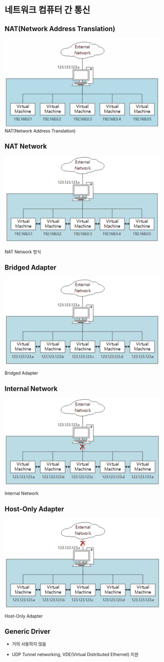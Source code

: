 # 네트워크 컴퓨터 간 통신

## NAT(Network Address Translation)

![NAT(Network Address Translation)](./imgs/nat.png)
NAT(Network Address Translation)

## NAT Network

![Bridged Adapter](./imgs/natnet.png)

NAT Network 방식

## Bridged Adapter

![Bridged Adapter](./imgs/bridged.png)

Bridged Adapter

## Internal Network

![Internal Network](./imgs/internal.png)

Internal Network

## Host-Only Adapter

![Host-Only Adapter](./imgs/hostonly.png)

Host-Only Adapter

## Generic Driver

- 거의 사용하지 않음

- UDP Tunnel networking, VDE(Virtual Distributed Ethernet) 지원
